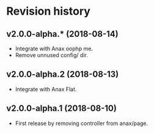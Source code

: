 Revision history
=================================



v2.0.0-alpha.* (2018-08-14)
---------------------------------

* Integrate with Anax oophp me.
* Remove unnused config/ dir.



v2.0.0-alpha.2 (2018-08-13)
---------------------------------

* Integrate with Anax Flat.



v2.0.0-alpha.1 (2018-08-10)
---------------------------------

* First release by removing controller from anax/page.
